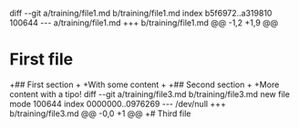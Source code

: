 diff --git a/training/file1.md b/training/file1.md
index b5f6972..a319810 100644
--- a/training/file1.md
+++ b/training/file1.md
@@ -1,2 +1,9 @@
 # First file
 
+## First section
+
+With some content
+
+## Second section
+
+More content with a tipo!
diff --git a/training/file3.md b/training/file3.md
new file mode 100644
index 0000000..0976269
--- /dev/null
+++ b/training/file3.md
@@ -0,0 +1 @@
+# Third file
